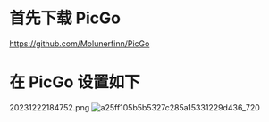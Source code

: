 # 首先下载 PicGo 
https://github.com/Molunerfinn/PicGo
# 在 PicGo 设置如下
20231222184752.png
![a25ff105b5b5327c285a15331229d436_720](https://github.com/0730aa/jiaochen/assets/97997625/e3310940-b70a-4fac-8b9a-cf275f425973)
